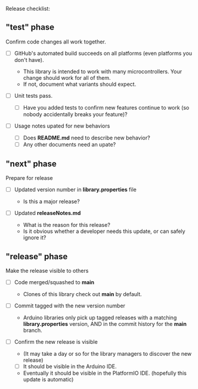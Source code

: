 Release checklist:

## "test" phase
Confirm code changes all work together.

- [ ] GitHub's automated build succeeds on all platforms (even platforms you don't have).
  - This library is intended to work with many microcontrollers.  Your change should work for all of them. 
  - If not, document what variants should expect.

- [ ] Unit tests pass.
  - [ ] Have you added tests to confirm new features continue to work (so nobody accidentally breaks your feature)?

- [ ] Usage notes upated for new behaviors
  - [ ] Does **README.md** need to describe new behavior?
  - [ ] Any other documents need an upate?

## "next" phase
Prepare for release

- [ ] Updated version number in **library.properties** file
  - Is this a major release?

- [ ] Updated **releaseNotes.md**
  - What is the reason for this release?
  - Is it obvious whether a developer needs this update, or can safely ignore it?

## "release" phase
Make the release visible to others

- [ ] Code merged/squashed to **main**
  - Clones of this library check out **main** by default.

- [ ] Commit tagged with the new version number
  - Arduino libraries only pick up tagged releases with a matching **library.properties** version, AND in the commit history for the **main** branch.

- [ ] Confirm the new release is visible
  - (It may take a day or so for the library managers to discover the new release)
  - [ ] It should be visible in the Arduino IDE.
  - Eventually it should be visible in the PlatformIO IDE. (hopefully this update is automatic)
